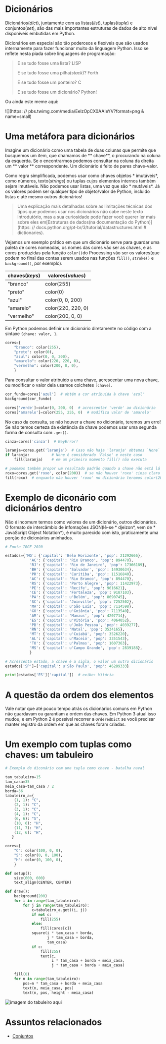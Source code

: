 # Dicionários

Dicionários(*dict*), juntamente com as listas(*list*), tuplas(*tuple*) e conjuntos(*set*), são das mais importantes estruturas de dados de alto nível disponíveis embutidas em Python.

Dicionários em especial são tão poderosos e flexíveis que são usados internamente para fazer funcionar muito da linguagem Python. Isso se reflete nesta piada sobre linguagens de programação:

> E se tudo fosse uma lista? LISP
>
> E se tudo fosse uma pilha(*stack*)? Forth
>
> E se tudo fosse um ponteiro? C
>
> E se tudo fosse um dicionário? Python!

Ou ainda este meme aqui:

![](https: // pbs.twimg.com/media/EelzOpCX0AAIeYV?format=png & name=small)

# Uma metáfora para dicionários

Imagine um dicionário como uma tabela de duas colunas que permite que busquemos um item, que chamamos de ** chave**, o procurando na coluna da esquerda. Se o encontrarmos podemos consultar na coluna da direita um ** valor ** correspondente. Um dicionário é feito de pares chave-valor.

Como regra simplificada, podemos usar como chaves objetos * imutáveis*, como números, texto(*strings*) ou tuplas cujos elementos internos também sejam imutáveis. Não podemos usar listas, uma vez que são * mutáveis*. Já os valores podem ser qualquer tipo de objeto/valor de Python, incluido listas e até mesmo outros dicionários!

> Uma explicação mais detalhadas sobre as limitações técnicas dos tipos que podemos usar nos dicionários não cabe neste texto introdutório, mas a sua curiosidade pode fazer você querer ler mais sobre eles em[Estruturas de dados(na documentação do Python)](https: // docs.python.org/pt-br/3/tutorial/datastructures.html  # dictionaries).

Vejamos um exemplo prático em que um dicionário serve para guardar uma paleta de cores nomeadas, os nomes das cores vão ser as chaves, e as cores produzidas pela função `color()`do Processing vão ser os valores(que podem no final das contas serem usados nas funções `fill()`, `stroke()` e `background()`, por exemplo).

| chaves(*keys*) | valores(*values*) |
| --------------- | ------------------ |
| "branco" | color(255) |
| "preto" | color(0) |
| "azul" | color(0, 0, 200) |
| "amarelo" | color(220, 220, 0) |
| "vermelho" | color(200, 0, 0) |

Em Python podemos definir um dicionário diretamente no código com a sintaxe `{chave: valor, }`.

```python
cores={
    "branco": color(255),
    "preto": color(0),
    "azul": color(0, 0, 200),
    "amarelo": color(220, 220, 0),
    "vermelho": color(200, 0, 0),
    }
```

Para consultar o valor atribuido a uma chave, acrescentar uma nova chave, ou modificar o valor dela usamos colchetes `[chave]`.

```python
cor_fundo=cores['azul']  # obtém a cor atribuida à chave 'azul'
background(cor_fundo)

cores['verde']=color(0, 200, 0)  # acrescentar 'verde' ao dicionário
cores['amarelo']=color(255, 255, 0)  # modifica valor de 'amarelo'
```

No caso da consulta, se não houver a chave no dicionário, teremos um erro! Se não temos certeza da existência da chave podemos usar uma segunda forma de consulta com `.get()`.

```python
cinza=cores['cinza']  # KeyError!

laranja=cores.get('laranja')  # Caso não haja 'laranja' obtemos `None`
if laranja:          # None é considerado 'False' e neste caso
    fill(laranja)    # em um primeiro momento fill() não executa

# podemos também propor um resultado padrão quando a chave não está lá
roxo=cores.get('roxo', color(200))  # se não houver 'roxo' cinza claro
fill(roxo)  # enquanto não houver 'roxo' no dicionário teremos color(200)
```

# Exemplo de diconário com dicionários dentro

Não é incomum termos como valores de um dicionário, outros dicionários. O formato de intercâmbio de infomações JSON(lê-se * djeizon*, vem de * JavaScript Object Notation*), é muito parecido com isto, praticamente uma porção de dicionários aninhados.

```python
# Fonte IBGE 2020

estados={'MG': {'capital': 'Belo Horizonte', 'pop': 21292666},
           'AC': {'capital': 'Rio Branco', 'pop': 894470},
           'RJ': {'capital': 'Rio de Janeiro', 'pop': 17366189},
           'BH': {'capital': 'Salvador', 'pop': 14930634},
           'PR': {'capital': 'Curitiba', 'pop': 11516840},
           'AC': {'capital': 'Rio Branco', 'pop': 894470},
           'RS': {'capital': 'Porto Alegre', 'pop': 11422973},
           'PE': {'capital': 'Recife', 'pop': 9616621},
           'CE': {'capital': 'Fortaleza', 'pop': 9187103},
           'PA': {'capital': u'Belém', 'pop': 8690745},
           'SC': {'capital': 'Joinville', 'pop': 7252502},
           'MA': {'capital': u'São Luís', 'pop': 7114598},
           'GO': {'capital': u'Goiânia', 'pop': 7113540},
           'AM': {'capital': 'Manaus', 'pop': 4207714},
           'ES': {'capital': u'Vitória', 'pop': 4064052},
           'PB': {'capital': u'João Pessoa', 'pop': 4039277},
           'RN': {'capital': 'Natal', 'pop': 3534165},
           'MT': {'capital': u'Cuiabá', 'pop': 3526220},
           'AL': {'capital': u'Maceió', 'pop': 3351543},
           'TO': {'capital': u'Palmas', 'pop': 1607363},
           'MS': {'capital': u'Campo Grande', 'pop': 2839188},
           }

# Acrescenta estado, a chave é a sigla, o valor um outro dicionário
estados['SP']={'capital': u'São Paulo', 'pop': 46289333}

print(estados['ES']['capital'])  # exibe: Vitória
```

# A questão da ordem dos elementos

Vale notar que até pouco tempo atrás os dicionários comuns em Python não guardavam ou garantiam a ordem das chaves. Em Python 3 atual isso mudou, e em Python 2 é possível recorrer a `OrderedDict` se você precisar manter registro da ordem em que as chaves foram criadas.

# Um exemplo com tuplas como chaves: um tabuleiro

```python
# Exemplo de diconário com uma tupla como chave - batalha naval

tam_tabuleiro=15
tam_casa=35
meia_casa=tam_casa / 2
borda=36
tabuleiro_a={
    (1, 1): "C",
    (2, 1): "C",
    (3, 1): "C",
    (4, 1): "C",
    (6, 6): "S",
    (10, 6): "H",
    (11, 7): "H",
    (12, 6): "H",
   }

cores={
    "C": color(100, 0, 0),
    "S": color(0, 0, 100),
    "H": color(0, 100, 0),
    }

def setup():
    size(600, 600)
    text_align(CENTER, CENTER)

def draw():
    background(200)
    for i in range(tam_tabuleiro):
        for j in range(tam_tabuleiro):
            c=tabuleiro_a.get((i, j))
            if not c:
                fill(255)
            else:
                fill(cores[c])
            square(i * tam_casa + borda,
                   j * tam_casa + borda,
                   tam_casa)
            if c:
                fill(255)
                text(c,
                     i * tam_casa + borda + meia_casa,
                     j * tam_casa + borda + meia_casa)

    fill(0)
    for n in range(tam_tabuleiro):
        pos=n * tam_casa + borda + meia_casa
        text(n, meia_casa, pos)
        text(n, pos, height - meia_casa)
```

![imagem do tabuleiro aqui](assets/batalha-naval.png)


# Assuntos relacionados


- [Conjuntos](conjuntos.md)
